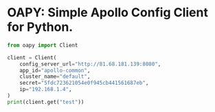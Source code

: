 # OAPY: Simple Apollo Config Client for Python.

```python
from oapy import Client

client = Client(
    config_server_url="http://81.68.181.139:8080",
    app_id="apollo-common",
    cluster_name="default",
    secret="5fdc723621054e0f945cb441561687eb",
    ip="192.168.1.4",
)
print(client.get("test"))
```
